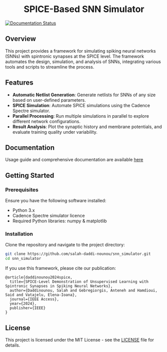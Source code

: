 <div align='center'>
<h1>SPICE-Based SNN Simulator</h1>
</div>

[![Documentation Status](https://readthedocs.org/projects/snn_simulator/badge/?version=latest)](https://salah-daddi-nounou.github.io/snn_simulator/)

## Overview

This project provides a framework for simulating spiking neural networks (SNNs) with spintronic synapses at the SPICE level. The framework automates the design, simulation, and analysis of SNNs, integrating various tools and scripts to streamline the process.

## Features

- **Automatic Netlist Generation**: Generate netlists for SNNs of any size based on user-defined parameters.
- **SPICE Simulation**: Automate SPICE simulations using the Cadence Spectre simulator.
- **Parallel Processing**: Run multiple simulations in parallel to explore different network configurations.
- **Result Analysis**: Plot the synaptic history and membrane potentials, and evaluate training quality under variability.

## Documentation

Usage guide and comprehensive documentation are available [here](https://salah-daddi-nounou.github.io/snn_simulator/)

## Getting Started

### Prerequisites

Ensure you have the following software installed:

- Python 3.x
- Cadence Spectre simulator licence
- Required Python libraries: numpy & matplotlib

### Installation

Clone the repository and navigate to the project directory:

```bash
git clone https://github.com/salah-daddi-nounou/snn_simulator.git
cd snn_simulator
```

If you use this framework, please cite our publication:

```
@article{daddinounou2024spice,
  title={SPICE-Level Demonstration of Unsupervised Learning with Spintronic Synapses in Spiking Neural Networks},
  author={Daddinounou, Salah and Gebregiorgis, Anteneh and Hamdioui, Said and Vatajelu, Elena-Ioana},
  journal={IEEE Access},
  year={2024},
  publisher={IEEE}
}
```

## License

This project is licensed under the MIT License - see the [LICENSE](LICENSE) file for details.
